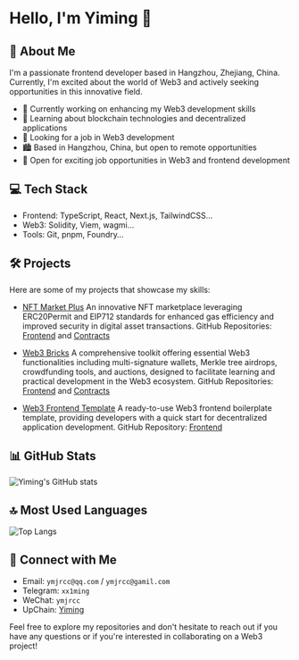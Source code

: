 # Hello, I'm Yiming 👋

## 🚀 About Me
I'm a passionate frontend developer based in Hangzhou, Zhejiang, China. Currently, I'm excited about the world of Web3 and actively seeking opportunities in this innovative field.

- 🔭 Currently working on enhancing my Web3 development skills
- 🌱 Learning about blockchain technologies and decentralized applications
- 👀 Looking for a job in Web3 development
- 🏙️ Based in Hangzhou, China, but open to remote opportunities
- 💼 Open for exciting job opportunities in Web3 and frontend development

## 💻 Tech Stack
- Frontend: TypeScript, React, Next.js, TailwindCSS…
- Web3: Solidity, Viem, wagmi…
- Tools: Git, pnpm, Foundry…

## 🛠️ Projects
Here are some of my projects that showcase my skills:

- [NFT Market Plus](nft-market-plus-fe.vercel.app)
An innovative NFT marketplace leveraging ERC20Permit and EIP712 standards for enhanced gas efficiency and improved security in digital asset transactions.
GitHub Repositories: [Frontend](https://github.com/ymjrcc/nft-market-plus-fe) and [Contracts](https://github.com/ymjrcc/nft-market-plus)

- [Web3 Bricks](https://web3-bricks-fe.vercel.app/)
A comprehensive toolkit offering essential Web3 functionalities including multi-signature wallets, Merkle tree airdrops, crowdfunding tools, and auctions, designed to facilitate learning and practical development in the Web3 ecosystem.
GitHub Repositories: [Frontend](https://github.com/ymjrcc/web3-bricks-fe) and [Contracts](https://github.com/ymjrcc/web3-bricks)

- [Web3 Frontend Template](https://web3-frontend-template.vercel.app/)
A ready-to-use Web3 frontend boilerplate template, providing developers with a quick start for decentralized application development.
GitHub Repository: [Frontend](https://github.com/ymjrcc/web3-frontend-template)


## 📊 GitHub Stats
![Yiming's GitHub stats](https://github-readme-stats.vercel.app/api?username=ymjrcc&show_icons=true&theme=radical)

## 🔝 Most Used Languages
![Top Langs](https://github-readme-stats.vercel.app/api/top-langs/?username=ymjrcc&layout=compact)

## 🤝 Connect with Me
- Email: `ymjrcc@qq.com` / `ymjrcc@gamil.com`
- Telegram: `xx1ming`
- WeChat: `ymjrcc`
- UpChain: [Yiming](https://learnblockchain.cn/people/19059)

Feel free to explore my repositories and don't hesitate to reach out if you have any questions or if you're interested in collaborating on a Web3 project!